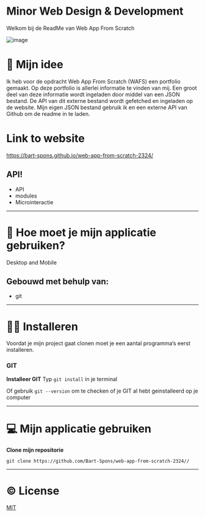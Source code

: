 

<!-- Add a nice poster image here at the end of the week, showing off your shiny frontend 📸 -->


<!-- What external data source is featured in your project and what are its properties 🌠 -->

<!-- Maybe a checklist of done stuff and stuff still on your wishlist? ✅ -->



# Minor Web Design & Development

Welkom bij de ReadMe van Web App From Scratch

![image](https://github.com/Bart-Spons/web-app-from-scratch-2324/assets/62010539/7392d00f-7a32-476b-b953-c6cb5eb908af)



# 🤔 Mijn idee

Ik heb voor de opdracht Web App From Scratch (WAFS) een portfolio gemaakt. Op deze portfolio is allerlei informatie te vinden van mij. Een groot deel van deze informatie wordt ingeladen door middel van een JSON bestand. De API van dit externe bestand wordt gefetched en ingeladen op de website. Mijn eigen JSON bestand gebruik ik en een externe API van Github om de readme in te laden.

# Link to website
<a href="https://bart-spons.github.io/web-app-from-scratch-2324/">https://bart-spons.github.io/web-app-from-scratch-2324/</a>


## API!

- API
- modules
- Microinteractie


***

# 📖 Hoe moet je mijn applicatie gebruiken?

Desktop and Mobile

## Gebouwd met behulp van:
- git

***

# 💁‍♂️ Installeren
Voordat je mijn project gaat clonen moet je een aantal programma’s eerst installeren.

### GIT
**Installeer GIT**
Typ `git install` in je terminal

Of gebruik `git --version` om te checken of je GIT al hebt geinstalleerd op je computer

***

# 💻 Mijn applicatie gebruiken

**Clone mijn repositorie**

`git clone https://github.com/Bart-Spons/web-app-from-scratch-2324//`

***

# ©️ License
[MIT](https://github.com/Bart-Spons/web-app-from-scratch-2324/blob/main/docs/LICENCE)


